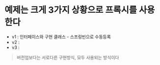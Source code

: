 # 예제는 크게 3가지 상황으로 프록시를 사용한다
- v1 : 인터페이스와 구현 클래스 - 스프링빈으로 수동등록
- v2 : 
- v3 : 

> 버전업보다는 서로다른 구현방식, 모두 사용되는 방식이다
